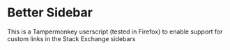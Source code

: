 # Better Sidebar

This is a Tampermonkey userscript (tested in Firefox) to enable support for custom links in the Stack Exchange sidebars
